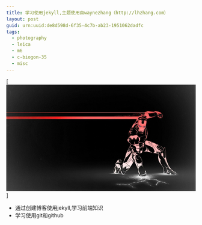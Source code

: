 ```yaml
---
title: 学习使用jekyll,主题使用自waynezhang（http://lhzhang.com）
layout: post
guid: urn:uuid:de8d598d-6f35-4c7b-ab23-1951062dadfc
tags:
  - photography
  - leica
  - m6
  - c-biogon-35
  - misc
---
```


[![Shadow](/media/files/2017-05-26/ironman.jpg)]

- 通过创建博客使用jekyll,学习前端知识
- 学习使用git和github
